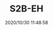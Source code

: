 ﻿---
layout: post 
title: S2B-EH
tags: 
categories: housing-terminal
overview: 
series: EH
part_number: 6-S2B-EH
thumb_img: static/202010/450-thumb-20201030194951.jpg
small_img: static/202010/450-20201030194951.jpg
date: 2020/10/30 11:48:58
---



